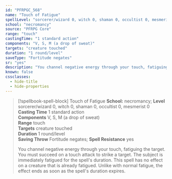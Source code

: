 ```yaml
---
id: "PFRPGC_568"
name: "Touch of Fatigue"
spellLevel: "sorcerer/wizard 0, witch 0, shaman 0, occultist 0, mesmerist 0"
school: "necromancy"
source: "PFRPG Core"
range: "touch"
castingTime: "1 standard action"
components: "V, S, M (a drop of sweat)"
targets: "creature touched"
duration: "1 round/level"
saveType: "Fortitude negates"
sr: "yes"
description: "You channel negative energy through your touch, fatiguing the target. You must succeed on a touch attack to strike a target. The subject is immediately fatigued for the spell's duration.  This spell has no effect on a creature that is already fatigued.  Unlike with normal fatigue, the effect ends as soon as the spell's duration expires."
known: false
cssclasses:
  - hide-title
  - hide-properties
---
```


> [!spellbook-spell-block] Touch of Fatigue
> **School:** necromancy; **Level** sorcerer/wizard 0, witch 0, shaman 0, occultist 0, mesmerist 0
> **Casting Time** 1 standard action  
> **Components** V, S, M (a drop of sweat)  
> **Range** touch  
> **Targets** creature touched  
> **Duration** 1 round/level  
> **Saving Throw** Fortitude negates; **Spell Resistance** yes
> 
> You channel negative energy through your touch, fatiguing the target. You must succeed on a touch attack to strike a target. The subject is immediately fatigued for the spell's duration.  This spell has no effect on a creature that is already fatigued.  Unlike with normal fatigue, the effect ends as soon as the spell's duration expires.